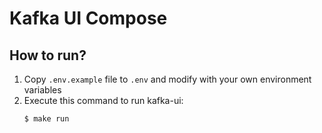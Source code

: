 # Kafka UI Compose

## How to run?
1. Copy `.env.example` file to `.env` and modify with your own environment variables
2. Execute this command to run kafka-ui:
    ```bash
    $ make run
    ```
